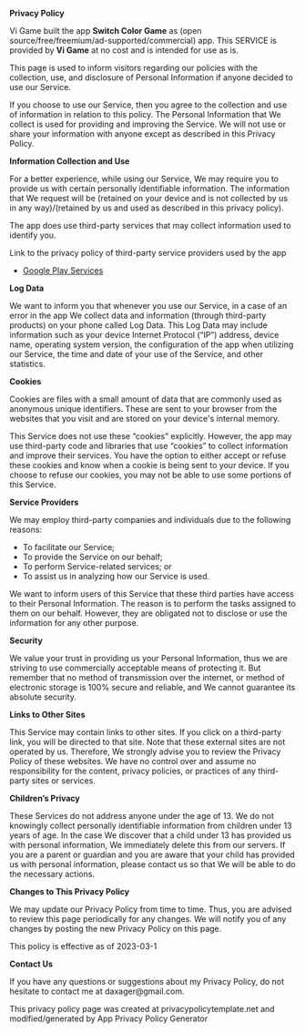                       
 <p>
   <strong>
     Privacy Policy
   </strong>
  </p>
  
<p>
  Vi Game built the app <strong>Switch Color Game</strong> as (open source/free/freemium/ad-supported/commercial) app. This SERVICE is provided by <strong>Vi Game</strong> at no cost and is intended for use as is.
</p>
<p>
  This page is used to inform visitors regarding our policies with the collection, use, and disclosure of Personal Information if anyone decided to use our Service.
</p>
<p>
  If you choose to use our Service, then you agree to the collection and use of information in relation to this policy. The Personal Information that We collect is used for providing and improving the Service. We will not use or share your information with anyone except as described in this Privacy Policy.
</p>


<p>
  <strong>
    Information Collection and Use
  </strong>
</p>
<p>
  For a better experience, while using our Service, We may require you to provide us with certain personally identifiable information. The information that We request will be (retained on your device and is not collected by us in any way)/(retained by us and used as described in this privacy policy).
</p>
<p>
  The app does use third-party services that may collect information used to identify you.
</p>
<p>Link to the privacy policy of third-party service providers used by the app
</p>
  <ul>
    <li>
      <a href="https://www.google.com/policies/privacy/">Google Play Services</a>
    </li>
  </ul>
<p>
  <strong>
    Log Data
  </strong>
  </p>
<p>
  We want to inform you that whenever you use our Service, in a case of an error in the app We collect data and information (through third-party products) on your phone called Log Data. This Log Data may include information such as your device Internet Protocol (“IP”) address, device name, operating system version, the configuration of the app when utilizing our Service, the time and date of your use of the Service, and other statistics.
</p>
<p>
  <strong>
    Cookies
  </strong>
</p>
<p>
  Cookies are files with a small amount of data that are commonly used as anonymous unique identifiers. These are sent to your browser from the websites that you visit and are stored on your device's internal memory.
</p>
<p>
  This Service does not use these “cookies” explicitly. However, the app may use third-party code and libraries that use “cookies” to collect information and improve their services. You have the option to either accept or refuse these cookies and know when a cookie is being sent to your device. If you choose to refuse our cookies, you may not be able to use some portions of this Service.
</p>


<p>
  <strong>
    Service Providers
  </strong>
</p>
<p>
  We may employ third-party companies and individuals due to the following reasons:
</p>
  <ul>
    <li>
      To facilitate our Service;
    </li>
    <li>
      To provide the Service on our behalf;
    </li>
    <li>
      To perform Service-related services; or
    </li>
    <li>
      To assist us in analyzing how our Service is used.
    </li>
  </ul>
<p>
  We want to inform users of this Service that these third parties have access to their Personal Information. The reason is to perform the tasks assigned to them on our behalf. However, they are obligated not to disclose or use the information for any other purpose.
</p>
<p>
  <strong>
    Security
  </strong>
</p>
<p>
  We value your trust in providing us your Personal Information, thus we are striving to use commercially acceptable means of protecting it. But remember that no method of transmission over the internet, or method of electronic storage is 100% secure and reliable, and We cannot guarantee its absolute security.
</p>


<p>
  <strong>
    Links to Other Sites
  </strong>
</p>
<p>
  This Service may contain links to other sites. If you click on a third-party link, you will be directed to that site. Note that these external sites are not operated by us. Therefore, We strongly advise you to review the Privacy Policy of these websites. We have no control over and assume no responsibility for the content, privacy policies, or practices of any third-party sites or services.
</p>
<p>
  <strong>
    Children’s Privacy
  </strong>
</p>
<p>
  These Services do not address anyone under the age of 13. We do not knowingly collect personally identifiable information from children under 13 years of age. In the case We discover that a child under 13 has provided us with personal information, We immediately delete this from our servers. If you are a parent or guardian and you are aware that your child has provided us with personal information, please contact us so that We will be able to do the necessary actions.
</p>
<p>
  <strong>
    Changes to This Privacy Policy
  </strong>
</p>
<p>
  We may update our Privacy Policy from time to time. Thus, you are advised to review this page periodically for any changes. We will notify you of any changes by posting the new Privacy Policy on this page.
</p>
<p>
  This policy is effective as of 2023-03-1
</p>
<p>
  <strong>
    Contact Us
  </strong>
</p>

<p>
If you have any questions or suggestions about my Privacy Policy, do not hesitate to contact me at daxager@gmail.com.
</p>
<p>
This privacy policy page was created at privacypolicytemplate.net and modified/generated by App Privacy Policy Generator
</p>
